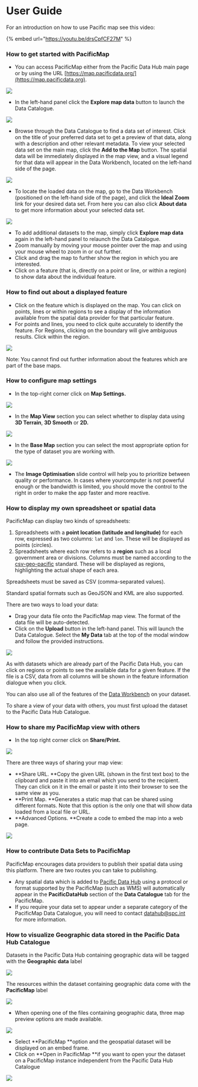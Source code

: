 # User Guide

For an introduction on how to use Pacific map see this video:

{% embed url="https://youtu.be/drsCpfCF27M" %}

### How to get started with PacificMap

* You can access PacificMap either from the Pacific Data Hub main page or by using the URL [https://map.pacificdata.org/](https://map.pacificdata.org).

![](<../.gitbook/assets/image (60).png>)

* In the left-hand panel click the **Explore map data** button to launch the Data Catalogue.

![](<../.gitbook/assets/image (61).png>)

* Browse through the Data Catalogue to find a data set of interest. Click on the title of your preferred data set to get a preview of that data, along with a description and other relevant metadata. To view your selected data set on the main map, click the **Add to the Map** button. The spatial data will be immediately displayed in the map view, and a visual legend for that data will appear in the Data Workbench, located on the left-hand side of the page.

![](<../.gitbook/assets/image (62).png>)

* To locate the loaded data on the map, go to the Data Workbench (positioned on the left-hand side of the page), and click the **Ideal Zoom** link for your desired data set. From here you can also click **About data** to get more information about your selected data set.

![](<../.gitbook/assets/image (63).png>)

* To add additional datasets to the map, simply click **Explore map data** again in the left-hand panel to relaunch the Data Catalogue.
* Zoom manually by moving your mouse pointer over the map and using your mouse wheel to zoom in or out further.
* Click and drag the map to further show the region in which you are interested.
* Click on a feature (that is, directly on a point or line, or within a region) to show data about the individual feature.

### How to find out about a displayed feature

* Click on the feature which is displayed on the map. You can click on points, lines or within regions to see a display of the information available from the spatial data provider for that particular feature.
* For points and lines, you need to click quite accurately to identify the feature. For Regions, clicking on the boundary will give ambiguous results. Click within the region.

![](<../.gitbook/assets/image (64).png>)

Note: You cannot find out further information about the features which are part of the base maps.

### How to configure map settings

* In the top-right corner click on **Map Settings.**

![](<../.gitbook/assets/image (66).png>)

* In the **Map View** section you can select whether to display data using **3D Terrain**, **3D Smooth** or **2D.**

![](<../.gitbook/assets/image (67).png>)

* In the **Base Map** section you can select the most appropriate option for the type of dataset you are working with.

![](<../.gitbook/assets/image (69).png>)

* The **Image Optimisation** slide control will help you to prioritize between quality or performance. In cases where yourcomputer is not powerful enough or the bandwidth is limited, you should move the control to the right in order to make the app faster and more reactive. &#x20;

### How to display my own spreadsheet or spatial data

PacificMap can display two kinds of spreadsheets:

1. Spreadsheets with a **point location (latitude and longitude)** for each row, expressed as two columns: `lat` and `lon`. These will be displayed as points (circles).
2. Spreadsheets where each row refers to a **region** such as a local government area or divisions. Columns must be named according to the [csv-geo-pacific](https://github.com/PacificCommunity/csv-geo-pacific) standard. These will be displayed as regions, highlighting the actual shape of each area.

Spreadsheets must be saved as CSV (comma-separated values).

Standard spatial formats such as GeoJSON and KML are also supported.

There are two ways to load your data:

* Drag your data file onto the PacificMap map view. The format of the data file will be auto-detected.
* Click on the **Upload** button in the left-hand panel. This will launch the Data Catalogue. Select the **My Data** tab at the top of the modal window and follow the provided instructions.

![](<../.gitbook/assets/image (70).png>)

As with datasets which are already part of the Pacific Data Hub, you can click on regions or points to see the available data for a given feature. If the file is a CSV, data from all columns will be shown in the feature information dialogue when you click.

You can also use all of the features of the [Data Workbench](https://map.pacificdata.org/help/data-workbench.html) on your dataset.

To share a view of your data with others, you must first upload the dataset to the Pacific Data Hub Catalogue.&#x20;

### How to share my PacificMap view with others

* In the top right corner click on **Share/Print.**

![](<../.gitbook/assets/image (71).png>)

There are three ways of sharing your map view:

* **Share URL. **Copy the given URL (shown in the first text box) to the clipboard and paste it into an email which you send to the recipient. They can click on it in the email or paste it into their browser to see the same view as you.
* **Print Map. **Generates a static map that can be shared using different formats. Note that this option is the only one that will show data loaded from a local file or URL.
* **Advanced Options. **Create a code to embed the map into a web page.

![](<../.gitbook/assets/image (72).png>)

### How to contribute Data Sets to PacificMap

PacificMap encourages data providers to publish their spatial data using this platform. There are two routes you can take to publishing.

* Any spatial data which is added to [Pacific Data Hub](https://pacificdata.org) using a protocol or format supported by the PacificMap (such as WMS) will automatically appear in the **PacificDataHub** section of the **Data Catalogue** tab for the PacificMap.
* If you require your data set to appear under a separate category of the PacificMap Data Catalogue, you will need to contact  [datahub@spc.int](mailto:datahub@spc.int) for more information.&#x20;

### How to visualize Geographic data stored in the Pacific Data Hub Catalogue&#x20;

Datasets in the Pacific Data Hub containing geographic data will be tagged with the **Geographic data** label

![](<../.gitbook/assets/image (73).png>)

The resources within the dataset containing geographic data come with the **PacificMap** label&#x20;

![](<../.gitbook/assets/image (74).png>)

* When opening one of the files containing geographic data, three map preview options are made available.

![](<../.gitbook/assets/image (75).png>)

* Select **PacificMap **option and the geospatial dataset will be displayed on an embed frame.
* Click on **Open in PacificMap **if you want to open your the dataset on a PacificMap instance independent from the Pacific Data Hub Catalogue

![](<../.gitbook/assets/image (79).png>)
